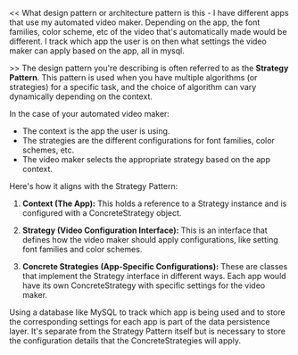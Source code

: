 
<<
What design pattern or architecture pattern is this - I have different apps that use my automated video maker. Depending on the app, the font families, color scheme, etc of the video that's automatically made would be different. I track which app the user is on then what settings the video maker can apply based on the app, all in mysql.

\>>
The design pattern you're describing is often referred to as the **Strategy Pattern**. This pattern is used when you have multiple algorithms (or strategies) for a specific task, and the choice of algorithm can vary dynamically depending on the context.

In the case of your automated video maker:

- The context is the app the user is using.
- The strategies are the different configurations for font families, color schemes, etc.
- The video maker selects the appropriate strategy based on the app context.

Here's how it aligns with the Strategy Pattern:

1. **Context (The App):** This holds a reference to a Strategy instance and is configured with a ConcreteStrategy object.
    
2. **Strategy (Video Configuration Interface):** This is an interface that defines how the video maker should apply configurations, like setting font families and color schemes.
    
3. **Concrete Strategies (App-Specific Configurations):** These are classes that implement the Strategy interface in different ways. Each app would have its own ConcreteStrategy with specific settings for the video maker.
    

Using a database like MySQL to track which app is being used and to store the corresponding settings for each app is part of the data persistence layer. It's separate from the Strategy Pattern itself but is necessary to store the configuration details that the ConcreteStrategies will apply.
